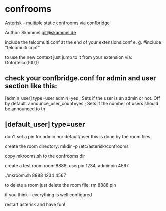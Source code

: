 # confrooms
Asterisk - multiple static confrooms via confbridge

Author: Skammel <git@skammel.de>

include the telcomulti.conf at the end of your extensions.conf e. g.
#include "telcomulti.conf"

to use the new context just jump to it from your extension via:
Goto(telco,100,1)

check your confbridge.conf for admin and user section like this:
----
[admin_user]
type=user
admin=yes     ; Sets if the user is an admin or not. Off by default.
announce_user_count=yes  ; Sets if the number of users should be announced to th

[default_user]
type=user
----

don't set a pin for admin nor default/user
this is done by the room files

create the room diredtory:
mkdir -p /etc/asterisk/confrooms

copy mkrooms.sh to the confrooms dir

create a test room
room 8888,  userpin 1234, adminpin 4567

./mkroom.sh 8888 1234 4567


to delete a room just delete the room file:
rm 8888.pin

if you think - everything is well configured

restart asterisk and have fun!

